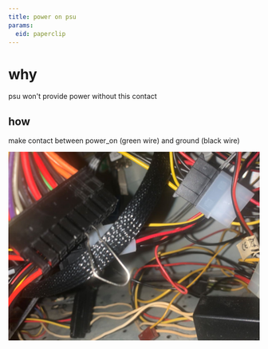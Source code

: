 ```yaml
---
title: power on psu
params:
  eid: paperclip
---
```


# why
psu won't provide power without this contact

## how
make contact between power_on (green wire) and ground (black wire)

![zap](zap.jpg)
